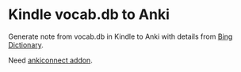 # Kindle vocab.db to Anki

Generate note from vocab.db in Kindle to Anki with details from [Bing Dictionary]([https://link](https://cn.bing.com/dict/)).

Need [ankiconnect addon]([https://link](https://ankiweb.net/shared/info/2055492159)).
